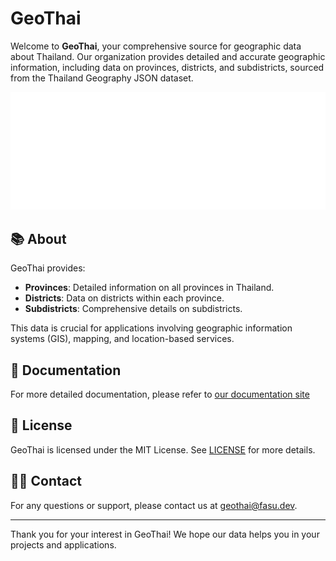 # GeoThai

Welcome to **GeoThai**, your comprehensive source for geographic data about Thailand. Our organization provides detailed and accurate geographic information, including data on provinces, districts, and subdistricts, sourced from the Thailand Geography JSON dataset.

![GeoThai Logo](https://raw.githubusercontent.com/GeoThai/assets/main/images/logos/GeoThai-logo-light.svg)

## 📚 About

GeoThai provides:

- **Provinces**: Detailed information on all provinces in Thailand.
- **Districts**: Data on districts within each province.
- **Subdistricts**: Comprehensive details on subdistricts.

This data is crucial for applications involving geographic information systems (GIS), mapping, and location-based services.

## 📑 Documentation

For more detailed documentation, please refer to [our documentation site](https://geothai.vercel.app/docs)

## 📝 License

GeoThai is licensed under the MIT License. See [LICENSE](../LICENSE) for more details.

## 🙋‍♂️ Contact

For any questions or support, please contact us at [geothai@fasu.dev](mailto:geothai@fasu.dev).

---

Thank you for your interest in GeoThai! We hope our data helps you in your projects and applications.